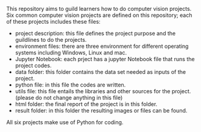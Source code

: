 This repository aims to guild learners how to do computer vision projects. Six common computer vision projects are defined on this repository; each of these projects includes these files:

* project description: this file defines the project purpose and the guildlines to do the projects.
* environment files: there are three environment for different operating systems including Windows, Linux and mac.
* Jupyter Notebook: each prject has a jupyter Notebook file that runs the project codes.
* data folder: this folder contains the data set needed as inputs of the project.
* python file: in this file the codes are written.
* utils file: this file entails the libraries and other sources for the project. (please do not change anything in this file)
* html folder: the final report of the project is in this folder.
* result folder: in this folder the resulting images or files can be found.

All six projects make use of Python for coding.

